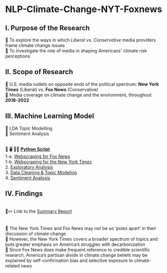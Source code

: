 # NLP-Climate-Change-NYT-Foxnews



## I. Purpose of the Research

:small_orange_diamond: To explore the ways in which *Liberal* vs. *Conservative* media providers frame climate change issues <br>
:small_orange_diamond: To investigate the role of media in shaping Americans' climate risk perceptions 


## II. Scope of Research

:triangular_flag_on_post: U.S. media outlets on opposite ends of the political spectrum: **New York Times** (Liberal) vs. **Fox News** (Conservative) <br>
:triangular_flag_on_post: Media coverage on climate change and the environment, throughout **2018-2022**

## III. Machine Learning Model

:small_orange_diamond: LDA Topic Modelling <br>
:small_orange_diamond: Sentiment Analysis

<br> 📜 🖥️ 👩‍💻 <ins>**Python Script**</ins> <br>
1-a. [Webscraping for Fox News](https://github.com/quinnei/NLP-Climate-Change-NYT-Foxnews/blob/main/2_Code/1_Webscraping_for_Foxnews%20(FINAL).ipynb) <br>
1-b. [Webscraping for the New York Times](https://github.com/quinnei/NLP-Climate-Change-NYT-Foxnews/blob/main/2_Code/1_Webscraping_for_NYT%20(FINAL).ipynb) <br>
2. [Exploratory Analysis](https://github.com/quinnei/NLP-Climate-Change-NYT-Foxnews/blob/main/2_Code/2_Exploratory_analysis%20(FINAL).ipynb) <br>
3. [Data Cleaning & Topic Modeling](https://github.com/quinnei/NLP-Climate-Change-NYT-Foxnews/blob/main/2_Code/3_Data_cleaning_and_LDA%20(FINAL).ipynb) <br>
4. [Sentiment Analysis](https://github.com/quinnei/NLP-Climate-Change-NYT-Foxnews/blob/main/2_Code/4_Sentiment%20analysis%20(FINAL).ipynb)

## IV. Findings

<br> :notebook_with_decorative_cover::pencil2: Link to the [Summary Report](https://github.com/quinnei/NLP-Climate-Change-NYT-Foxnews/blob/main/3_Summary%20Report/Insight%20Report_Climate%20Change%20Discourse%20in%20the%20U.S.%20Media.pdf)

<br> :small_orange_diamond: The New York Times and Fox News may not be so ‘poles apart’ in their discussion of climate change <br>
:small_orange_diamond: However, the New York Times covers a broader spectrum of topics and puts greater emphasis on America’s struggles with decarbonization <br>
:small_orange_diamond: Since Fox News does make frequent reference to credible scientific research, America’s partisan divide in climate change beliefs may be explained by self-confirmation bias and selective exposure to climate-related news 
